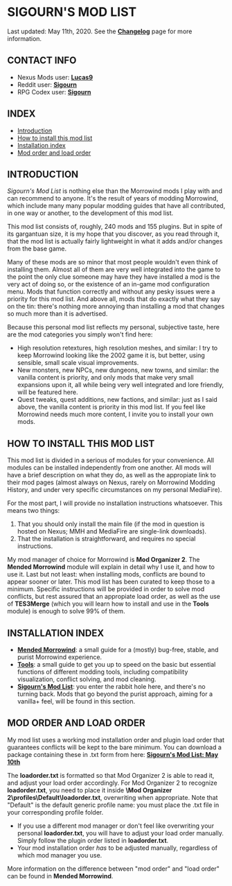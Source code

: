 # SIGOURN'S MOD LIST

Last updated: May 11th, 2020. See the [**Changelog**](https://github.com/Sigourn/morrowind-improved/blob/master/changelog.md) page for more information.

## CONTACT INFO

- Nexus Mods user: [**Lucas9**](https://www.nexusmods.com/morrowind/users/14600469)
- Reddit user: [**Sigourn**](https://www.reddit.com/user/Sigourn)
- RPG Codex user: [**Sigourn**](https://rpgcodex.net/forums/index.php?members/sigourn.21476/)

## INDEX

- [Introduction](https://github.com/Sigourn/morrowind-improved/blob/master/readme.md#introduction)
- [How to install this mod list](https://github.com/Sigourn/morrowind-improved/blob/master/readme.md#how-to-install-this-mod-list)
- [Installation index](https://github.com/Sigourn/morrowind-improved/blob/master/readme.md#installation-index)
- [Mod order and load order](https://github.com/Sigourn/morrowind-improved/blob/master/readme.md#mod-order-and-load-order)

## INTRODUCTION

*Sigourn's Mod List* is nothing else than the Morrowind mods I play with and can recommend to anyone. It's the result of years of modding Morrowind, which include many many popular modding guides that have all contributed, in one way or another, to the development of this mod list.

This mod list consists of, roughly, 240 mods and 155 plugins. But in spite of its gargantuan size, it is my hope that you discover, as you read through it, that the mod list is actually fairly lightweight in what it adds and/or changes from the base game.

Many of these mods are so minor that most people wouldn't even think of installing them. Almost all of them are very well integrated into the game to the point the only clue someone may have they have installed a mod is the very act of doing so, or the existence of an in-game mod configuration menu. Mods that function correctly and without any pesky issues were a priority for this mod list. And above all, mods that do exactly what they say on the tin: there's nothing more annoying than installing a mod that changes so much more than it is advertised.

Because this personal mod list reflects my personal, subjective taste, here are the mod categories you simply won't find here:

- High resolution retextures, high resolution meshes, and similar: I try to keep Morrowind looking like the 2002 game it is, but better, using sensible, small scale visual improvements.
- New monsters, new NPCs, new dungeons, new towns, and similar: the vanilla content is priority, and only mods that make very small expansions upon it, all while being very well integrated and lore friendly, will be featured here.
- Quest tweaks, quest additions, new factions, and similar: just as I said above, the vanilla content is priority in this mod list. If you feel like Morrowind needs much more content, I invite you to install your own mods.

## HOW TO INSTALL THIS MOD LIST

This mod list is divided in a serious of modules for your convenience. All modules can be installed independently from one another. All mods will have a brief description on what they do, as well as the appropiate link to their mod pages (almost always on Nexus, rarely on Morrowind Modding History, and under very specific circumstances on my personal MediaFire).

For the most part, I will provide no installation instructions whatsoever. This means two things:

1. That you should only install the main file (if the mod in question is hosted on Nexus; MMH and MediaFire are single-link downloads).
2. That the installation is straightforward, and requires no special instructions.

My mod manager of choice for Morrowind is **Mod Organizer 2**. The **Mended Morrowind** module will explain in detail why I use it, and how to use it. Last but not least: when installing mods, conflicts are bound to appear sooner or later. This mod list has been curated to keep those to a minimum. Specific instructions will be provided in order to solve mod conflicts, but rest assured that an appropiate load order, as well as the use of **TES3Merge** (which you will learn how to install and use in the **Tools** module) is enough to solve 99% of them.

## INSTALLATION INDEX

- [**Mended Morrowind**](https://github.com/Sigourn/morrowind-improved/blob/master/mendedmw.md): a small guide for a (mostly) bug-free, stable, and purist Morrowind experience.
- [**Tools**](https://github.com/Sigourn/morrowind-improved/blob/master/mwtools.md): a small guide to get you up to speed on the basic but essential functions of different modding tools, including compatibility visualization, conflict solving, and mod cleaning.
- [**Sigourn's Mod List**](https://github.com/Sigourn/morrowind-improved/blob/master/modlist.md): you enter the rabbit hole here, and there's no turning back. Mods that go beyond the purist approach, aiming for a vanilla+ feel, will be found in this section.

## MOD ORDER AND LOAD ORDER

My mod list uses a working mod installation order and plugin load order that guarantees conflicts will be kept to the bare minimum. You can download a package containing these in .txt form from here: [**Sigourn's Mod List: May 10th**](https://www.mediafire.com/file/q2w027bsy6xydy7/Sigourn%27s_Mod_List_%28May_10th%29.zip/file)

The **loadorder.txt** is formatted so that Mod Organizer 2 is able to read it, and adjust your load order accordingly. For Mod Organizer 2 to recognize **loadorder.txt**, you need to place it inside **\Mod Organizer 2\profiles\Default\loadorder.txt**, overwriting when appropriate. Note that "Default" is the default generic profile name: you must place the .txt file in your corresponding profile folder. 
- If you use a different mod manager or don't feel like overwriting your personal **loadorder.txt**, you will have to adjust your load order manually. Simply follow the plugin order listed in **loadorder.txt**.
- Your mod installation order *has* to be adjusted manually, regardless of which mod manager you use.

More information on the difference between "mod order" and "load order" can be found in **Mended Morrowind**.
